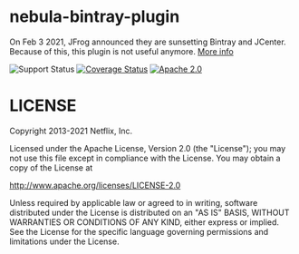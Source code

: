 nebula-bintray-plugin
=====================

On Feb 3 2021, JFrog announced they are sunsetting Bintray and JCenter. Because of this, this plugin is not useful anymore. [More info](https://jfrog.com/blog/into-the-sunset-bintray-jcenter-gocenter-and-chartcenter/)

![Support Status](https://img.shields.io/badge/nebula-inactive-red.svg)
[![Coverage Status](https://coveralls.io/repos/nebula-plugins/nebula-bintray-plugin/badge.svg?branch=master&service=github)](https://coveralls.io/github/nebula-plugins/nebula-bintray-plugin?branch=master)
[![Apache 2.0](https://img.shields.io/github/license/nebula-plugins/nebula-bintray-plugin.svg)](http://www.apache.org/licenses/LICENSE-2.0)

LICENSE
=======

Copyright 2013-2021 Netflix, Inc.

Licensed under the Apache License, Version 2.0 (the "License");
you may not use this file except in compliance with the License.
You may obtain a copy of the License at

<http://www.apache.org/licenses/LICENSE-2.0>

Unless required by applicable law or agreed to in writing, software
distributed under the License is distributed on an "AS IS" BASIS,
WITHOUT WARRANTIES OR CONDITIONS OF ANY KIND, either express or implied.
See the License for the specific language governing permissions and
limitations under the License.
